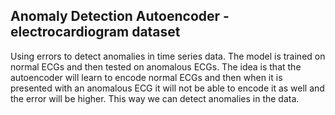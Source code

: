 ## Anomaly Detection Autoencoder - electrocardiogram dataset 

Using errors to detect anomalies in time series data.
The model is trained on normal ECGs and then tested on anomalous ECGs. The idea is that the autoencoder will learn to encode normal ECGs and then when it is presented with an anomalous ECG it will not be able to encode it as well and the error will be higher. This way we can detect anomalies in the data.



